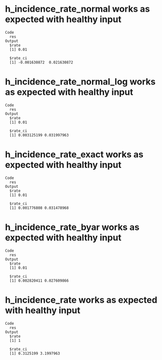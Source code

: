 # h_incidence_rate_normal works as expected with healthy input

    Code
      res
    Output
      $rate
      [1] 0.01
      
      $rate_ci
      [1] -0.001630872  0.021630872
      

# h_incidence_rate_normal_log works as expected with healthy input

    Code
      res
    Output
      $rate
      [1] 0.01
      
      $rate_ci
      [1] 0.003125199 0.031997963
      

# h_incidence_rate_exact works as expected with healthy input

    Code
      res
    Output
      $rate
      [1] 0.01
      
      $rate_ci
      [1] 0.001776808 0.031478968
      

# h_incidence_rate_byar works as expected with healthy input

    Code
      res
    Output
      $rate
      [1] 0.01
      
      $rate_ci
      [1] 0.002820411 0.027609866
      

# h_incidence_rate works as expected with healthy input

    Code
      res
    Output
      $rate
      [1] 1
      
      $rate_ci
      [1] 0.3125199 3.1997963
      

